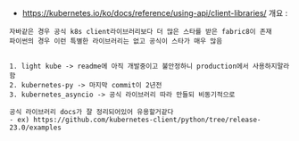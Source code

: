 - https://kubernetes.io/ko/docs/reference/using-api/client-libraries/
개요 : 
```
자바같은 경우 공식 k8s client라이브러리보다 더 많은 스타를 받은 fabric8이 존재
파이썬의 경우 이런 특별한 라이브러리는 없고 공식이 스타가 매우 많음


1. light kube -> readme에 아직 개발중이고 불안정하니 production에서 사용하지말라함
2. kubernetes-py -> 마지막 commit이 2년전
3. kubernetes_asyncio -> 공식 라이브러리 따라 만들되 비동기적으로
```

```
공식 라이브러리 docs가 잘 정리되어있어 유용할거같다
- ex) https://github.com/kubernetes-client/python/tree/release-23.0/examples
```
